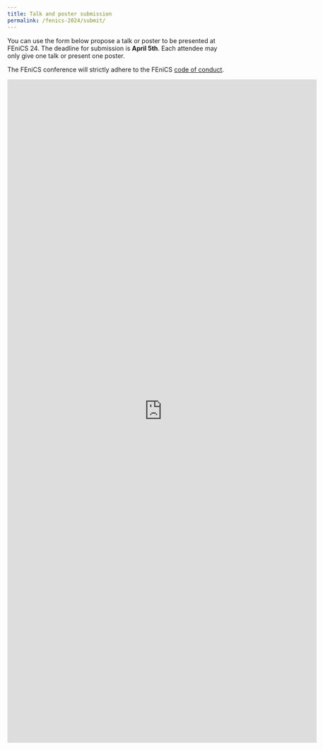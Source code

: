 ```yaml
---
title: Talk and poster submission
permalink: /fenics-2024/submit/
---
```


You can use the form below propose a talk or poster to be presented at FEniCS 24.
The deadline for submission is **April 5th**.
Each attendee may only give one talk or present one poster.

The FEniCS conference will strictly adhere to the FEniCS [code of conduct](../../community/code-of-conduct.md).

<div><center><iframe src="https://docs.google.com/forms/d/e/1FAIpQLScaBAc4ABNzGufNMP8N2cE_fRHqykEjDROfy5RWQqGhgLFQZQ/viewform?embedded=true" frameborder="0" marginheight="0" marginwidth="0" width="700" height="1500">Loading…</iframe></center></div>
